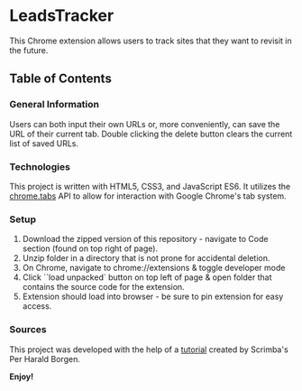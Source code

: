 # LeadsTracker

This Chrome extension allows users to track sites that they want to revisit in the future.

## Table of Contents

### General Information

Users can both input their own URLs or, more conveniently, can save the URL of their current tab. Double clicking the delete button clears the current list of saved URLs.

### Technologies

This project is written with HTML5, CSS3, and JavaScript ES6. It utilizes the [chrome.tabs](https://developer.chrome.com/docs/extensions/reference/tabs/) API to allow for interaction with Google Chrome's tab system.

### Setup

1. Download the zipped version of this repository - navigate to Code section (found on top right of page).
2. Unzip folder in a directory that is not prone for accidental deletion.
3. On Chrome, navigate to chrome://extensions & toggle developer mode
4. Click ``load unpacked` button on top left of page & open folder that contains the source code for the extension.
5. Extension should load into browser - be sure to pin extension for easy access.

### Sources

This project was developed with the help of a [tutorial](https://www.youtube.com/watch?v=jS4aFq5-91M) created by Scrimba's Per Harald Borgen.

**Enjoy!**
